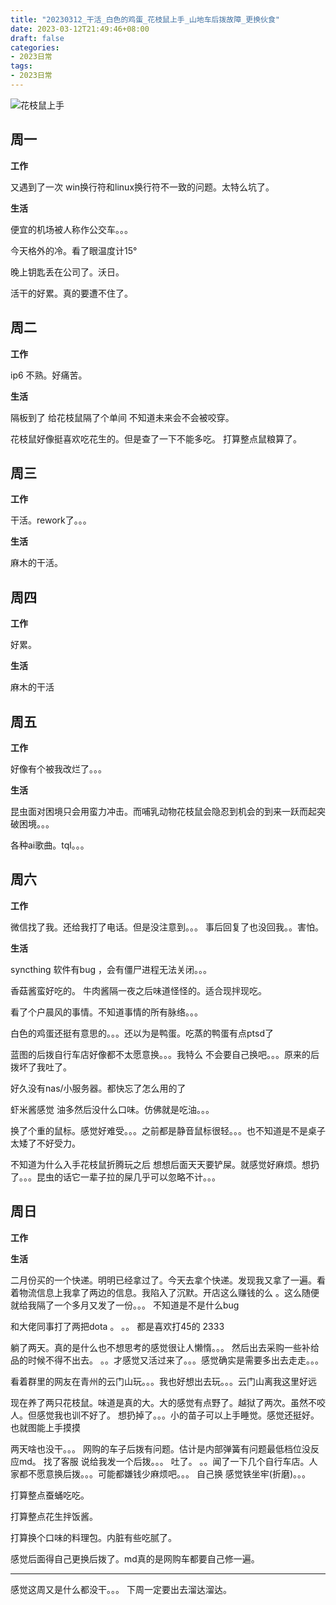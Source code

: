 ```yaml
---
title: "20230312_干活_白色的鸡蛋_花枝鼠上手_山地车后拨故障_更换伙食"
date: 2023-03-12T21:49:46+08:00
draft: false
categories:
- 2023日常
tags:
- 2023日常
---
```



![花枝鼠上手](https://raw.githubusercontent.com/nianyisi/20220717/main/2023/3/IMG_20230318_230120861.jpg)


## 周一

**工作**

又遇到了一次 win换行符和linux换行符不一致的问题。太特么坑了。



**生活**

便宜的机场被人称作公交车。。。

今天格外的冷。看了眼温度计15°

晚上钥匙丢在公司了。沃日。

活干的好累。真的要遭不住了。




## 周二

**工作**

ip6 不熟。好痛苦。

**生活**

隔板到了 给花枝鼠隔了个单间 不知道未来会不会被咬穿。

花枝鼠好像挺喜欢吃花生的。但是查了一下不能多吃。 打算整点鼠粮算了。




## 周三


**工作**

干活。rework了。。。

**生活**

麻木的干活。

## 周四


**工作**

好累。



**生活**

麻木的干活

## 周五


**工作**

好像有个被我改烂了。。。

**生活**

昆虫面对困境只会用蛮力冲击。而哺乳动物花枝鼠会隐忍到机会的到来一跃而起突破困境。。。

各种ai歌曲。tql。。。



## 周六


**工作**

微信找了我。还给我打了电话。但是没注意到。。。 事后回复了也没回我。。害怕。

**生活**

syncthing 软件有bug ，会有僵尸进程无法关闭。。。

香菇酱蛮好吃的。 牛肉酱隔一夜之后味道怪怪的。适合现拌现吃。

看了个户晨风的事情。不知道事情的所有脉络。。。

白色的鸡蛋还挺有意思的。。。还以为是鸭蛋。吃蒸的鸭蛋有点ptsd了

蓝图的后拨自行车店好像都不太愿意换。。。我特么 不会要自己换吧。。。原来的后拨坏了我吐了。

好久没有nas/小服务器。都快忘了怎么用的了

虾米酱感觉 油多然后没什么口味。仿佛就是吃油。。。


换了个重的鼠标。感觉好难受。。。之前都是静音鼠标很轻。。。也不知道是不是桌子太矮了不好受力。

不知道为什么入手花枝鼠折腾玩之后 想想后面天天要铲屎。就感觉好麻烦。想扔了。。。昆虫的话它一辈子拉的屎几乎可以忽略不计。。。





## 周日


**工作**



**生活**



二月份买的一个快递。明明已经拿过了。今天去拿个快递。发现我又拿了一遍。看着物流信息上我拿了两边的信息。我陷入了沉默。开店这么赚钱的么 。这么随便就给我隔了一个多月又发了一份。。。 不知道是不是什么bug

和大佬同事打了两把dota 。 。。 都是喜欢打45的 2333

躺了两天。真的是什么也不想思考的感觉很让人懒惰。。。 然后出去采购一些补给品的时候不得不出去。 。。才感觉又活过来了。。。感觉确实是需要多出去走走。。。 

看着群里的网友在青州的云门山玩。。。我也好想出去玩。。。云门山离我这里好远

现在养了两只花枝鼠。味道是真的大。大的感觉有点野了。越狱了两次。虽然不咬人。但感觉我也训不好了。 想扔掉了。。。小的苗子可以上手睡觉。感觉还挺好。 也就图能上手摸摸

两天啥也没干。。。 网购的车子后拨有问题。估计是内部弹簧有问题最低档位没反应md。 找了客服 说给我发一个后拨。。。 吐了。 。。闻了一下几个自行车店。人家都不愿意换后拨。。。可能都嫌钱少麻烦吧。。。 自己换 感觉铁坐牢(折磨)。。。

打算整点蚕蛹吃吃。

打算整点花生拌饭酱。

打算换个口味的料理包。内脏有些吃腻了。

感觉后面得自己更换后拨了。md真的是网购车都要自己修一遍。

---
感觉这周又是什么都没干。。。 下周一定要出去溜达溜达。




